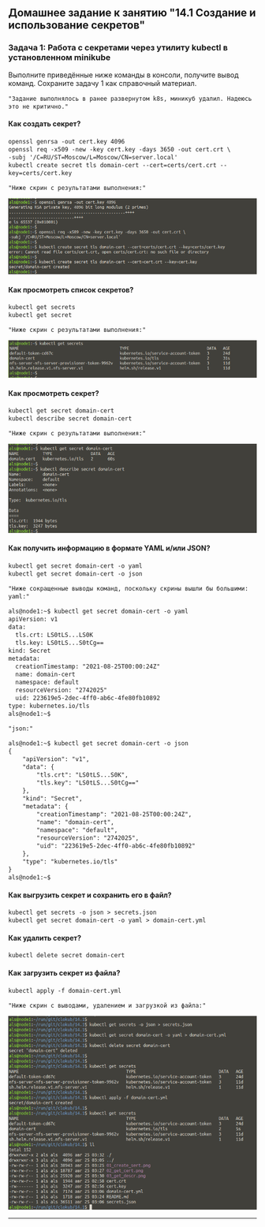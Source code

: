 ## Домашнее задание к занятию "14.1 Создание и использование секретов"

### Задача 1: Работа с секретами через утилиту kubectl в установленном minikube

Выполните приведённые ниже команды в консоли, получите вывод команд. Сохраните
задачу 1 как справочный материал.

```textmate
"Задание выполнялось в ранее развернутом k8s, миникуб удалил. Надеюсь это не критично."  
```

#### Как создать секрет?

```
openssl genrsa -out cert.key 4096
openssl req -x509 -new -key cert.key -days 3650 -out cert.crt \
-subj '/C=RU/ST=Moscow/L=Moscow/CN=server.local'
kubectl create secret tls domain-cert --cert=certs/cert.crt --key=certs/cert.key
```
  
```textmate
"Ниже скрин с результатами выполнения:"  
```
![01_create_cert.png](https://github.com/alsxs/devops_dz/blob/main/clokub/14.1/01_create_cert.png)  
  
  
#### Как просмотреть список секретов?

```
kubectl get secrets
kubectl get secret
```
  
```textmate
"Ниже скрин с результатами выполнения:"  
```
![02_list_cert.png](https://github.com/alsxs/devops_dz/blob/main/clokub/14.1/02_list_cert.png)  
  

#### Как просмотреть секрет?

```
kubectl get secret domain-cert
kubectl describe secret domain-cert
```
  
```textmate
"Ниже скрин с результатами выполнения:"    
```
![03_get_descr.png](https://github.com/alsxs/devops_dz/blob/main/clokub/14.1/03_get_descr.png)  
  
  
#### Как получить информацию в формате YAML и/или JSON?

```
kubectl get secret domain-cert -o yaml
kubectl get secret domain-cert -o json
```
  
```textmate
"Ниже сокращенные выводы команд, поскольку скрины вышли бы большими:    
yaml:"  
```
```shell
als@node1:~$ kubectl get secret domain-cert -o yaml
apiVersion: v1
data:
  tls.crt: LS0tLS...LS0K
  tls.key: LS0tLS...S0tCg==
kind: Secret
metadata:
  creationTimestamp: "2021-08-25T00:00:24Z"
  name: domain-cert
  namespace: default
  resourceVersion: "2742025"
  uid: 223619e5-2dec-4ff0-ab6c-4fe80fb10892
type: kubernetes.io/tls
als@node1:~$ 
```
  
```textmate
"json:"  
```
```shell
als@node1:~$ kubectl get secret domain-cert -o json
{
    "apiVersion": "v1",
    "data": {
        "tls.crt": "LS0tLS...S0K",
        "tls.key": "LS0tLS...S0tCg=="
    },
    "kind": "Secret",
    "metadata": {
        "creationTimestamp": "2021-08-25T00:00:24Z",
        "name": "domain-cert",
        "namespace": "default",
        "resourceVersion": "2742025",
        "uid": "223619e5-2dec-4ff0-ab6c-4fe80fb10892"
    },
    "type": "kubernetes.io/tls"
}  
als@node1:~$
```
#### Как выгрузить секрет и сохранить его в файл?

```
kubectl get secrets -o json > secrets.json
kubectl get secret domain-cert -o yaml > domain-cert.yml
```

#### Как удалить секрет?

```
kubectl delete secret domain-cert
```

#### Как загрузить секрет из файла?

```
kubectl apply -f domain-cert.yml
```
  
```textmate
"Ниже скрин с выводами, удалением и загрузкой из файла:"  
```
![04_export_del_restore.png](https://github.com/alsxs/devops_dz/blob/main/clokub/14.1/04_export_del_restore.png)  
  
   
---
